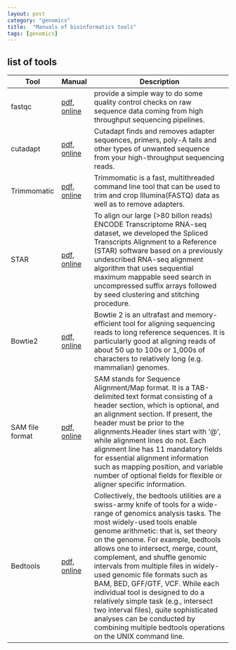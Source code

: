 ```yaml
---
layout: post
category: "genomics"
title:  "Manuals of bioinformatics tools"
tags: [genomics]
---
```


## list of tools

|Tool|Manual|Description|
|---|---|---|
|fastqc|[pdf](), [online](https://www.bioinformatics.babraham.ac.uk/projects/fastqc/)|provide a simple way to do some quality control checks on raw sequence data coming from high throughput sequencing pipelines.|
|cutadapt|[pdf](), [online](https://cutadapt.readthedocs.io/en/stable/guide.html)|Cutadapt finds and removes adapter sequences, primers, poly-A tails and other types of unwanted sequence from your high-throughput sequencing reads.|
|Trimmomatic|[pdf](https://github.com/Tsinghua-gongjing/blog_codes/blob/master/files/manuals/TrimmomaticManual_V0.32.pdf), [online](http://www.usadellab.org/cms/uploads/supplementary/Trimmomatic/TrimmomaticManual_V0.32.pdf)|Trimmomatic is a fast, multithreaded command line tool that can be used to trim and crop Illumina(FASTQ) data as well as to remove adapters.|
|STAR|[pdf](https://github.com/Tsinghua-gongjing/blog_codes/blob/master/files/manuals/STARmanual.pdf), [online](https://github.com/alexdobin/STAR)|To align our large (>80 billon reads) ENCODE Transcriptome RNA-seq dataset, we developed the Spliced Transcripts Alignment to a Reference (STAR) software based on a previously undescribed RNA-seq alignment algorithm that uses sequential maximum mappable seed search in uncompressed suffix arrays followed by seed clustering and stitching procedure.|
|Bowtie2|[pdf](), [online](http://bowtie-bio.sourceforge.net/bowtie2/manual.shtml)|Bowtie 2 is an ultrafast and memory-efficient tool for aligning sequencing reads to long reference sequences. It is particularly good at aligning reads of about 50 up to 100s or 1,000s of characters to relatively long (e.g. mammalian) genomes.|
|SAM file format|[pdf](https://github.com/Tsinghua-gongjing/blog_codes/blob/master/files/manuals/SAMv1_file_format_manual.pdf), [online](https://samtools.github.io/hts-specs/SAMv1.pdf)|SAM stands for Sequence Alignment/Map format.  It is a TAB-delimited text format consisting of a header section, which is optional, and an alignment section.  If present, the header must be prior to the alignments.Header lines start with ‘@’, while alignment lines do not.  Each alignment line has 11 mandatory fields for essential alignment information such as mapping position, and variable number of optional fields for flexible or aligner specific information.|
|Bedtools|[pdf](), [online](https://bedtools.readthedocs.io/en/latest/)|Collectively, the bedtools utilities are a swiss-army knife of tools for a wide-range of genomics analysis tasks. The most widely-used tools enable genome arithmetic: that is, set theory on the genome. For example, bedtools allows one to intersect, merge, count, complement, and shuffle genomic intervals from multiple files in widely-used genomic file formats such as BAM, BED, GFF/GTF, VCF. While each individual tool is designed to do a relatively simple task (e.g., intersect two interval files), quite sophisticated analyses can be conducted by combining multiple bedtools operations on the UNIX command line.|


